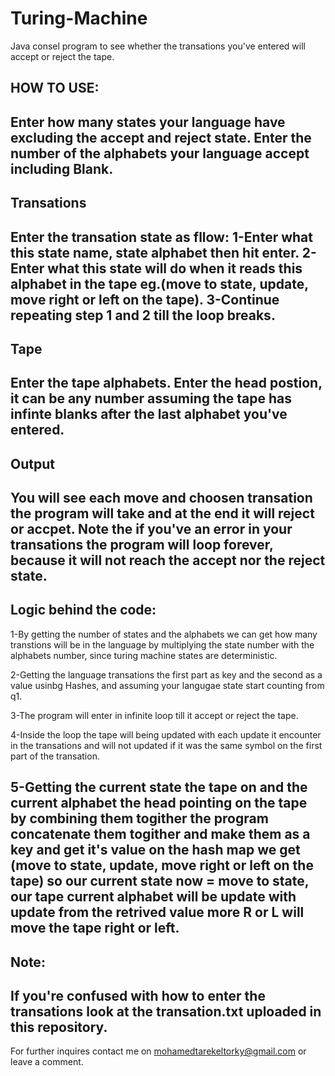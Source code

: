 # Turing-Machine
Java consel program to see whether the transations you've entered will accept or reject the tape.

HOW TO USE:
-----------
Enter how many states your language have excluding the accept and reject state.
Enter the number of the alphabets your language accept including Blank.
-----------
Transations
-----------
Enter the transation state as fllow:
1-Enter what this state name, state alphabet then hit enter.
2-Enter what this state will do when it reads this alphabet in the tape eg.(move to state, update, move right or left on the tape).
3-Continue repeating step 1 and 2 till the loop breaks.
----
Tape
----
Enter the tape alphabets.
Enter the head postion, it can be any number assuming the tape has infinte blanks after the last alphabet you've entered.
------
Output
------
You will see each move and choosen transation the program will take and at the end it will reject or accpet.
Note the if you've an error in your transations the program will loop forever,
because it will not reach the accept nor the reject state.
---------------------------------------------------------------------------------------------------------------------------------
Logic behind the code:
----------------------
1-By getting the number of states and the alphabets we can get how many transtions will be in the language by multiplying the
state number with the alphabets number, since turing machine states are deterministic.

2-Getting the language transations the first part as key and the second as a value usinbg Hashes, 
and assuming your langugae state start counting from q1.

3-The program will enter in infinite loop till it accept or reject the tape.

4-Inside the loop the tape will being updated with each update it encounter in the transations and will not updated if it was the
same symbol on the first part of the transation.

5-Getting the current state the tape on and the current alphabet the head pointing on the tape by combining them togither the
program concatenate them togither and make them as a key and get it's value on the hash map we get
(move to state, update, move right or left on the tape) so our current state now = move to state,
our tape current alphabet will be update with update from the retrived value more R or L will move the tape right or left.
---------------------------------------------------------------------------------------------------------------------------------
Note:
-----
If you're confused with how to enter the transations look at the transation.txt uploaded in this repository.
---------------------------------------------------------------------------------------------------------------------------------
For further inquires contact me on mohamedtarekeltorky@gmail.com or leave a comment.
